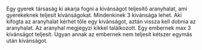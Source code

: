 Egy gyerek társaság ki akarja fogni a kivánságot teljesítő aranyhalat, ami gyerekeknek teljesít kívánságokat.
Mindenkinek 3 kivánsága lehet.
Aki kifogta az aranyhalat kérhet tőle egy kivánságot, aztán vissza kell dobnia az aranyhalat.
Az aranyhal megjegyzi kikkel találkozott. Egy embernek max 3 kívánságot teljesít.
Ugyan annak az embernek nem teljesít kétszer egymás után kívánságot.
